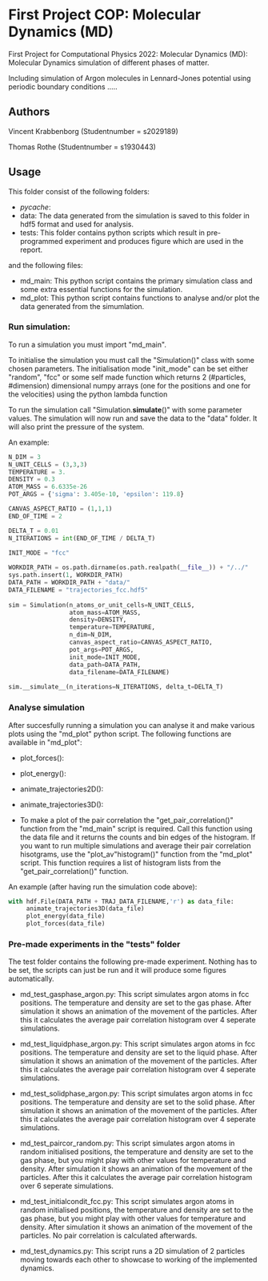 # First Project COP: Molecular Dynamics (MD)

First Project for Computational Physics 2022: 
Molecular Dynamics (MD): Molecular Dynamics simulation of different phases of matter.

Including simulation of Argon molecules in Lennard-Jones potential using periodic boundary conditions
.....

## Authors
Vincent Krabbenborg (Studentnumber = s2029189)

Thomas Rothe (Studentnumber = s1930443)

## Usage

This folder consist of the following folders:

- _pycache_:
- data: The data generated from the simulation is saved to this folder in hdf5 format and used for analysis. 
- tests: This folder contains python scripts which result in pre-programmed experiment and produces figure which are used in the report. 

and the following files:

- md_main: This python script contains the primary simulation class and some extra essential functions for the simulation.
- md_plot: This python script contains functions to analyse and/or plot the data generated from the simumlation.

### Run simulation:

To run a simulation you must import "md_main".

To initialise the simulation you must call the "Simulation()" class with some chosen parameters. The initialisation mode "init_mode" can be set either "random", "fcc" or some self made function which returns 2 (#particles, #dimension) dimensional numpy arrays (one for the positions and one for the velocities) using the python lambda function

To run the simulation call "Simulation.__simulate__()" with some parameter values. The simulation will now run and save the data to the "data" folder. It will also print the pressure of the system.

An example:

```python
N_DIM = 3 
N_UNIT_CELLS = (3,3,3) 
TEMPERATURE = 3. 
DENSITY = 0.3  
ATOM_MASS = 6.6335e-26 
POT_ARGS = {'sigma': 3.405e-10, 'epsilon': 119.8}

CANVAS_ASPECT_RATIO = (1,1,1) 
END_OF_TIME = 2

DELTA_T = 0.01
N_ITERATIONS = int(END_OF_TIME / DELTA_T)
    
INIT_MODE = "fcc"

WORKDIR_PATH = os.path.dirname(os.path.realpath(__file__)) + "/../"
sys.path.insert(1, WORKDIR_PATH)
DATA_PATH = WORKDIR_PATH + "data/" 
DATA_FILENAME = "trajectories_fcc.hdf5"
    
sim = Simulation(n_atoms_or_unit_cells=N_UNIT_CELLS, 
                 atom_mass=ATOM_MASS, 
                 density=DENSITY, 
                 temperature=TEMPERATURE,
                 n_dim=N_DIM, 
                 canvas_aspect_ratio=CANVAS_ASPECT_RATIO, 
                 pot_args=POT_ARGS, 
                 init_mode=INIT_MODE, 
                 data_path=DATA_PATH, 
                 data_filename=DATA_FILENAME)
    
sim.__simulate__(n_iterations=N_ITERATIONS, delta_t=DELTA_T)
```

### Analyse simulation

After succesfully running a simulation you can analyse it and make various plots using the "md_plot" python script. The following functions are available in "md_plot":

- plot_forces():
- plot_energy():
- animate_trajectories2D():
- animate_trajectories3D():

- To make a plot of the pair correlation the "get_pair_correlation()" function from the "md_main" script is required. Call this function using the data file and it returns the counts and bin edges of the histogram. If you want to run multiple simulations and average their pair correlation hisotgrams, use the "plot_av"histogram()" function from the "md_plot" script. This function requires a list of histogram lists from the "get_pair_correlation()" function.

An example (after having run the simulation code above):
```python
with hdf.File(DATA_PATH + TRAJ_DATA_FILENAME,'r') as data_file:
     animate_trajectories3D(data_file)
     plot_energy(data_file)
     plot_forces(data_file)
```

### Pre-made experiments in the "tests" folder

The test folder contains the following pre-made experiment. Nothing has to be set, the scripts can just be run and it will produce some figures automatically.

- md_test_gasphase_argon.py: This script simulates argon atoms in fcc positions. The temperature and density are set to the gas phase. After simulation it shows an animation of the movement of the particles. After this it calculates the average pair correlation histogram over 4 seperate simulations.

- md_test_liquidphase_argon.py: This script simulates argon atoms in fcc positions. The temperature and density are set to the liquid phase. After simulation it shows an animation of the movement of the particles. After this it calculates the average pair correlation histogram over 4 seperate simulations.

- md_test_solidphase_argon.py: This script simulates argon atoms in fcc positions. The temperature and density are set to the solid phase. After simulation it shows an animation of the movement of the particles. After this it calculates the average pair correlation histogram over 4 seperate simulations.

- md_test_paircor_random.py: This script simulates argon atoms in random initialised positions, the temperature and density are set to the gas phase, but you might play with other values for temperature and density. After simulation it shows an animation of the movement of the particles. After this it calculates the average pair correlation histogram over 6 seperate simulations.

- md_test_initialcondit_fcc.py: This script simulates argon atoms in random initialised positions, the temperature and density are set to the gas phase, but you might play with other values for temperature and density. After simulation it shows an animation of the movement of the particles. No pair correlation is calculated afterwards.

- md_test_dynamics.py: This script runs a 2D simulation of 2 particles moving towards each other to showcase to working of the implemented dynamics.

